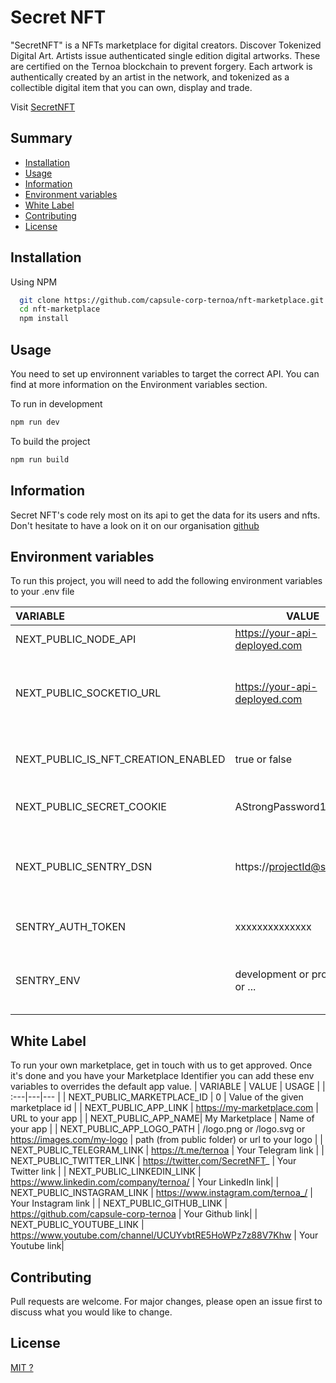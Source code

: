 # Secret NFT

"SecretNFT" is a NFTs marketplace for digital creators. Discover Tokenized Digital Art. Artists issue authenticated single edition digital artworks. These are certified on the Ternoa blockchain to prevent forgery. Each artwork is authentically created by an artist in the network, and tokenized as a collectible digital item that you can own, display and trade.

Visit [SecretNFT](https://www.secret-nft.com/)

## Summary
- [Installation](#Installation)
- [Usage](#Usage)
- [Information](#Information)
- [Environment variables](#Environment-variables)
- [White Label](#White-label)
- [Contributing](#Contributing)
- [License](#License)

## Installation
Using NPM
```bash
  git clone https://github.com/capsule-corp-ternoa/nft-marketplace.git
  cd nft-marketplace
  npm install
```

## Usage
You need to set up environnent variables to target the correct API.
You can find at more information on the Environment variables section.

To run in development
```bash
npm run dev
```
To build the project
```bash
npm run build
```

## Information
Secret NFT's code rely most on its api to get the data for its users and nfts. Don't hesitate to have a look on it on our organisation [github](https://github.com/capsule-corp-ternoa.)

## Environment variables
To run this project, you will need to add the following environment variables to your .env file

| VARIABLE | VALUE | USAGE |
| :---|---|--- |
| NEXT_PUBLIC_NODE_API | https://your-api-deployed.com | URL of the api |
| NEXT_PUBLIC_SOCKETIO_URL | https://your-api-deployed.com | URL of the api that handles socket, for now it's the same |
| NEXT_PUBLIC_IS_NFT_CREATION_ENABLED | true or false | Enable or disable the creation of NFT |
| NEXT_PUBLIC_SECRET_COOKIE | AStrongPassword101 | Secure the cookie on the app |
| NEXT_PUBLIC_SENTRY_DSN | https://projectId@sentry.io/x | The url to your sentry project if you want to monitor activity |
| SENTRY_AUTH_TOKEN | xxxxxxxxxxxxxx | Your auth token if you use Sentry |
| SENTRY_ENV | development or production or ... | Allow to separate monitoring on environment |

## White Label
To run your own marketplace, get in touch with us to get approved.
Once it's done and you have your Marketplace Identifier you can add these env variables to overrides the default app value.
| VARIABLE | VALUE | USAGE |
| :---|---|--- |
| NEXT_PUBLIC_MARKETPLACE_ID | 0 | Value of the given marketplace id |
| NEXT_PUBLIC_APP_LINK | https://my-marketplace.com | URL to your app |
| NEXT_PUBLIC_APP_NAME| My Marketplace | Name of your app |
| NEXT_PUBLIC_APP_LOGO_PATH | /logo.png or /logo.svg or https://images.com/my-logo | path (from public folder) or url to your logo |
| NEXT_PUBLIC_TELEGRAM_LINK | https://t.me/ternoa | Your Telegram link |
| NEXT_PUBLIC_TWITTER_LINK | https://twitter.com/SecretNFT_ | Your Twitter link |
| NEXT_PUBLIC_LINKEDIN_LINK | https://www.linkedin.com/company/ternoa/ | Your LinkedIn link|
| NEXT_PUBLIC_INSTAGRAM_LINK | https://www.instagram.com/ternoa_/ | Your Instagram link |
| NEXT_PUBLIC_GITHUB_LINK | https://github.com/capsule-corp-ternoa | Your Github link|
| NEXT_PUBLIC_YOUTUBE_LINK | https://www.youtube.com/channel/UCUYvbtRE5HoWPz7z88V7Khw | Your Youtube link|

## Contributing
Pull requests are welcome. For major changes, please open an issue first to discuss what you would like to change.

## License
[MIT ?](https://choosealicense.com/licenses/mit/)